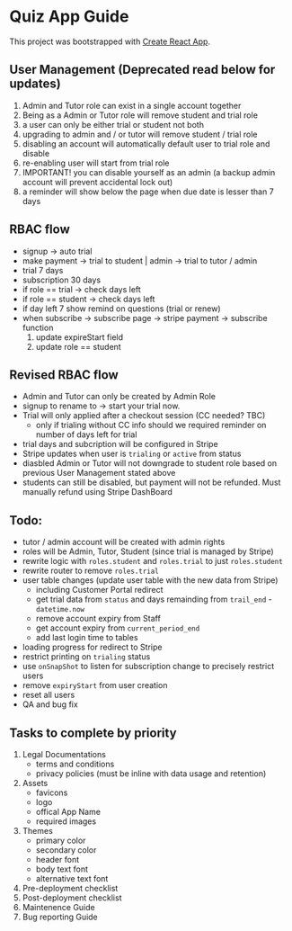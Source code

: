 # Quiz App Guide

This project was bootstrapped with [Create React App](https://github.com/facebook/create-react-app).

## User Management (Deprecated read below for updates)

1. Admin and Tutor role can exist in a single account together
2. Being as a Admin or Tutor role will remove student and trial role
3. a user can only be either trial or student not both
4. upgrading to admin and / or tutor will remove student / trial role
5. disabling an account will automatically default user to trial role and disable
6. re-enabling user will start from trial role
7. IMPORTANT! you can disable yourself as an admin (a backup admin account will prevent accidental lock out)
8. a reminder will show below the page when due date is lesser than 7 days

## RBAC flow

- signup -> auto trial
- make payment -> trial to student | admin -> trial to tutor / admin
- trial 7 days
- subscription 30 days
- if role == trial -> check days left
- if role == student -> check days left
- if day left 7 show remind on questions (trial or renew)
- when subscribe -> subscribe page -> stripe payment -> subscribe function
  1. update expireStart field
  2. update role == student

## Revised RBAC flow

- Admin and Tutor can only be created by Admin Role
- signup to rename to -> start your trial now.
- Trial will only applied after a checkout session (CC needed? TBC)
  - only if trialing without CC info should we required reminder on number of days left for trial
- trial days and subcription will be configured in Stripe
- Stripe updates when user is `trialing` or `active` from status
- diasbled Admin or Tutor will not downgrade to student role based on previous User Management stated above
- students can still be disabled, but payment will not be refunded. Must manually refund using Stripe DashBoard

## Todo:

- tutor / admin account will be created with admin rights
- roles will be Admin, Tutor, Student (since trial is managed by Stripe)
- rewrite logic with `roles.student` and `roles.trial` to just `roles.student`
- rewrite router to remove `roles.trial`
- user table changes (update user table with the new data from Stripe)
  - including Customer Portal redirect
  - get trial data from `status` and days remainding from `trail_end` - `datetime.now`
  - remove account expiry from Staff
  - get account expiry from `current_period_end`
  - add last login time to tables
- loading progress for redirect to Stripe
- restrict printing on `trialing` status
- use `onSnapShot` to listen for subscription change to precisely restrict users
- remove `expiryStart` from user creation
- reset all users
- QA and bug fix

## Tasks to complete by priority

1. Legal Documentations
    - terms and conditions
    - privacy policies (must be inline with data usage and retention)
2. Assets
    - favicons
    - logo
    - offical App Name
    - required images
3. Themes
    - primary color
    - secondary color
    - header font
    - body text font
    - alternative text font
4. Pre-deployment checklist
5. Post-deployment checklist
6. Maintenence Guide
7. Bug reporting Guide
